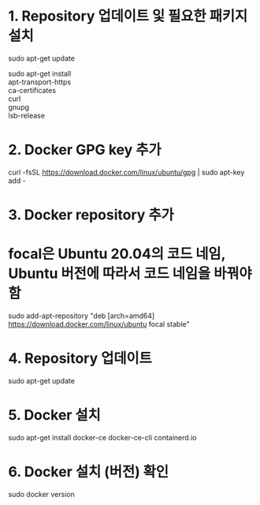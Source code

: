 # 1. Repository 업데이트 잋 필요한 패키지 설치
sudo apt-get update

sudo apt-get install \
    apt-transport-https \
    ca-certificates \
    curl \
    gnupg \
    lsb-release

# 2. Docker GPG key 추가
curl -fsSL https://download.docker.com/linux/ubuntu/gpg | sudo apt-key add -

# 3. Docker repository 추가
# focal은 Ubuntu 20.04의 코드 네임, Ubuntu 버전에 따라서 코드 네임을 바꿔야 함
sudo add-apt-repository "deb [arch=amd64] https://download.docker.com/linux/ubuntu focal stable"

# 4. Repository 업데이트
sudo apt-get update

# 5. Docker 설치
sudo apt-get install docker-ce docker-ce-cli containerd.io

# 6. Docker 설치 (버전) 확인
sudo docker version